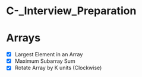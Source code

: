 # C-\_Interview_Preparation

# Arrays

- [x] Largest Element in an Array
- [x] Maximum Subarray Sum
- [x] Rotate Array by K units (Clockwise)
